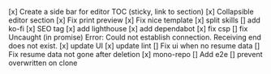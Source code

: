 [x] Create a side bar for editor TOC (sticky, link to section)
[x] Collapsible editor section
[x] Fix print preview
[x] Fix nice template
[x] split skills
[] add ko-fi
[x] SEO tag
[x] add lighthouse
[x] add dependabot
[x] fix csp
[] fix Uncaught (in promise) Error: Could not establish connection. Receiving end does not exist.
[x] update UI
[x] update lint
[] Fix ui when no resume data
[] Fix resume data not gone after deletion
[x] mono-repo
[] Add e2e
[] prevent overwritten on clone

